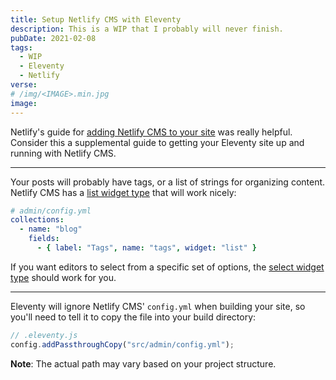 ```yaml
---
title: Setup Netlify CMS with Eleventy
description: This is a WIP that I probably will never finish.
pubDate: 2021-02-08
tags:
  - WIP
  - Eleventy
  - Netlify
verse:
# /img/<IMAGE>.min.jpg
image:
---
```


Netlify's guide for [adding Netlify CMS to your site](https://www.netlifycms.org/docs/add-to-your-site/) was really helpful. Consider this a supplemental guide to getting your Eleventy site up and running with Netlify CMS.

---

Your posts will probably have tags, or a list of strings for organizing content. Netlify CMS has a [list widget type](https://www.netlifycms.org/docs/widgets/#list) that will work nicely:

```yaml
# admin/config.yml
collections:
  - name: "blog"
    fields:
      - { label: "Tags", name: "tags", widget: "list" }
```

If you want editors to select from a specific set of options, the [select widget type](https://www.netlifycms.org/docs/widgets/#select) should work for you.

---

Eleventy will ignore Netlify CMS' `config.yml` when building your site, so you'll need to tell it to copy the file into your build directory:

```js
// .eleventy.js
config.addPassthroughCopy("src/admin/config.yml");
```

**Note**: The actual path may vary based on your project structure.
